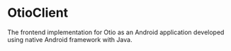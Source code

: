 # OtioClient

The frontend implementation for Otio as an Android application developed using native Android framework with Java.
